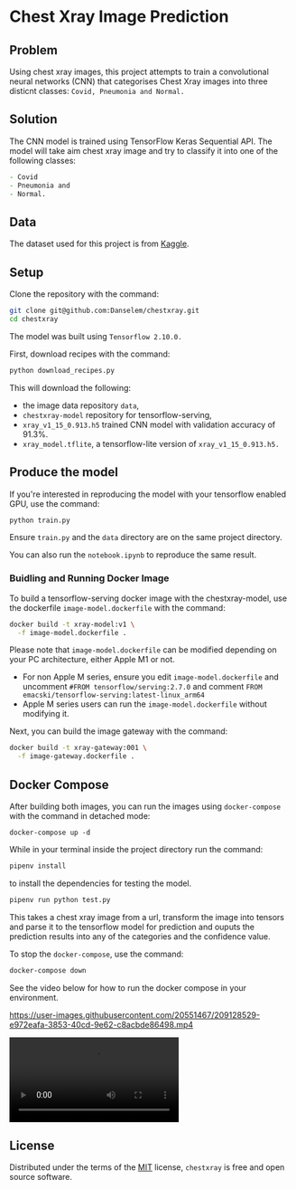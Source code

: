 # Chest Xray Image Prediction


## Problem
Using chest xray images, this project attempts to train a convolutional neural networks (CNN) that categorises Chest Xray images into three disticnt classes: `Covid, Pneumonia and Normal.`

## Solution
The CNN model is trained using TensorFlow Keras Sequential API. The model will take aim chest xray image and try to classify it into one of the following classes:

```zsh
- Covid
- Pneumonia and 
- Normal.
```

## Data
The dataset used for this project is from [Kaggle](https://www.kaggle.com/datasets/subhankarsen/novel-covid19-chestxray-repository?select=data).

## Setup
Clone the repository with the command:
```bash
git clone git@github.com:Danselem/chestxray.git
cd chestxray
```

The model was built using `Tensorflow 2.10.0.`

First, download recipes with the command:

```bash
python download_recipes.py
```
This will download the following:
- the image data repository `data`, 
- `chestxray-model` repository for tensorflow-serving,
- `xray_v1_15_0.913.h5` trained CNN model with validation accuracy of 91.3%.
- `xray_model.tflite`, a tensorflow-lite version of `xray_v1_15_0.913.h5.`

## Produce the model
If you're interested in reproducing the model with your tensorflow enabled GPU, use the command:
```bash
python train.py
```
Ensure `train.py` and the `data` directory are on the same project directory.

You can also run the `notebook.ipynb` to reproduce the same result.



### Buidling and Running Docker Image

<!-- ```bash
docker run -it --rm \
  -p 8500:8500 \
  -v $(pwd)/chestxray-model:/models/chestxray-model/1 \
  -e MODEL_NAME="chestxray-model" \
  tensorflow/serving:2.7.0
```
Or if you're using Apple M1 (silicon) series, use the command:

```bash
docker run -it --rm \
  -p 8500:8500 \
  -v $(pwd)/chestxray-model:/models/chestxray-model/1 \
  -e MODEL_NAME="chestxray-model" \
  emacski/tensorflow-serving:latest-linux_arm64
``` -->
To build a tensorflow-serving docker image with the chestxray-model, use the dockerfile `image-model.dockerfile` with the command:

```bash
docker build -t xray-model:v1 \
  -f image-model.dockerfile .
```
Please note that `image-model.dockerfile` can be modified depending on your PC architecture, either Apple M1 or not.

- For non Apple M series, ensure you edit `image-model.dockerfile` and uncomment `#FROM tensorflow/serving:2.7.0` and comment `FROM emacski/tensorflow-serving:latest-linux_arm64`
- Apple M series users can run the `image-model.dockerfile` without modifying it.

Next, you can build the image gateway with the command:
<!-- ```bash
docker run -it --rm \
  -p 8500:8500 \
  xray-model:v1 -->
<!-- ``` -->


```bash
docker build -t xray-gateway:001 \
  -f image-gateway.dockerfile .
```

<!-- ```bash
docker run -it --rm \
  -p 9696:9696 \
  xray-gateway:001
``` -->

## Docker Compose
After building both images, you can run the images using `docker-compose` with the command in detached mode:
<!-- pipenv run python gateway.py -->

```
docker-compose up -d
```

While in your terminal inside the project directory run the command:
```bash
pipenv install
```
to install the dependencies for testing the model.

```bash
pipenv run python test.py
```
This takes a chest xray image from a url, transform the image into tensors and parse it to the tensorflow model for prediction and ouputs the prediction results into any of the categories and the confidence value.

To stop the `docker-compose`, use the command:
```bash
docker-compose down
```

See the video below for how to run the docker compose in your environment.



https://user-images.githubusercontent.com/20551467/209128529-e972eafa-3853-40cd-9e62-c8acbde86498.mp4



<video src='https://cloudcape.saao.ac.za/index.php/s/JILbWNrXsvhNwX0/download'></video>


## License
Distributed under the terms of the [MIT](https://opensource.org/licenses/MIT) license, `chestxray` is free and open source software.
